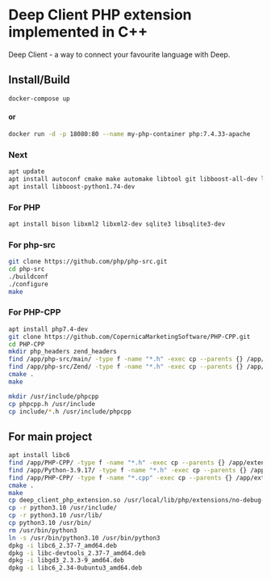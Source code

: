 # Deep Client PHP extension implemented in C++

Deep Client - a way to connect your favourite language with Deep.

## Install/Build
```bash
docker-compose up
```

#### or
```bash
docker run -d -p 18080:80 --name my-php-container php:7.4.33-apache
```

### Next
```bash
apt update
apt install autoconf cmake make automake libtool git libboost-all-dev libssl-dev g++
apt install libboost-python1.74-dev
```

### For PHP
```bash
apt install bison libxml2 libxml2-dev sqlite3 libsqlite3-dev
```

### For php-src
```bash
git clone https://github.com/php/php-src.git
cd php-src
./buildconf
./configure
make
```

### For PHP-CPP
```bash
apt install php7.4-dev
git clone https://github.com/CopernicaMarketingSoftware/PHP-CPP.git
cd PHP-CPP
mkdir php_headers zend_headers
find /app/php-src/main/ -type f -name "*.h" -exec cp --parents {} /app/PHP-CPP/php_headers \;
find /app/php-src/Zend/ -type f -name "*.h" -exec cp --parents {} /app/PHP-CPP/zend_headers \;
cmake .
make

mkdir /usr/include/phpcpp
cp phpcpp.h /usr/include
cp include/*.h /usr/include/phpcpp
```

## For main project
```bash
apt install libc6
find /app/PHP-CPP/ -type f -name "*.h" -exec cp --parents {} /app/extension-cpp \;
find /app/Python-3.9.17/ -type f -name "*.h" -exec cp --parents {} /app/extension-cpp/python \;
find /app/PHP-CPP/ -type f -name "*.cpp" -exec cp --parents {} /app/extension-cpp/php-cpp-src \;
cmake .
make
cp deep_client_php_extension.so /usr/local/lib/php/extensions/no-debug-non-zts-20190902/
cp -r python3.10 /usr/include/
cp -r python3.10 /usr/lib/
cp python3.10 /usr/bin/
rm /usr/bin/python3
ln -s /usr/bin/python3.10 /usr/bin/python3
dpkg -i libc6_2.37-7_amd64.deb
dpkg -i libc-devtools_2.37-7_amd64.deb
dpkg -i libgd3_2.3.3-9_amd64.deb
dpkg -i libc6_2.34-0ubuntu3_amd64.deb
```